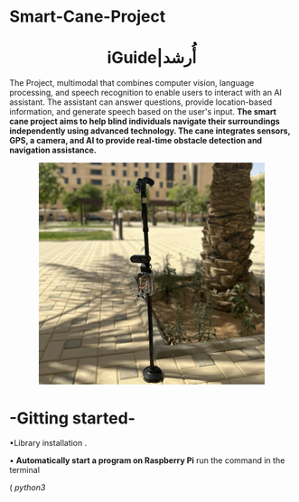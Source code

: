 # Smart-Cane-Project                        

<h1 align="center">iGuide|أُرشد</h1>

The Project, multimodal that combines computer vision, language processing, and speech recognition to enable users to interact with an AI assistant. The assistant can answer questions, provide location-based information, and generate speech based on the user's input.
**The smart cane project aims to help blind individuals navigate their surroundings independently using advanced technology. The cane integrates sensors, GPS, a camera, and AI to provide real-time obstacle detection and navigation assistance.**

<div align="center">
  <img src="https://github.com/Yasmincs2/Smart-Cane-/blob/main/smartCane.png?raw=true" alt="Smart Cane" width="400">
</div>


# -Gitting started- 
 •Library installation .
 
 • **Automatically start a program on Raspberry Pi**
run the command in the terminal 

( _python3 <script file path>_)
( _sudo crontab -e_)
Write down at the bottom of the file ( _@reboot <Your command> &_)
The {@reboot} signifies when it powers on run run this command 
The {&} means keep running all the jobs don’t stop there and only run that command 
Then (Ctrl + S) —> save , (Ctrl + X)—> exit


# 1. Hardware Setup:

 •We connected the Raspberry Pi5 to a portable power source and installed necessary libraries like OpenCV, TensorFlow, and GPSD.

 •We attached ultrasonic sensors, including distance sensors, to the cane and connected them to the GPIO pins on the Raspberry Pi using female-to-female wires as shown in the diagram.

 •We integrated a GPS module into the cane and connected it via UART or USB to the Raspberry Pi.

 •We mounted a camera on the cane and connected it to the camera interface on the Raspberry Pi. 

 •A portable battery powers the entire system.

 # 2.	Software Development:

 •We installed run environment  on the Raspberry Pi and the required libraries.
 
•We developed scripts to collect sensor data and implemented an obstacle alert algorithm.
 
•We developed scripts to process GPS data and implemented geofencing to alert users when they enter or exit predefined safe zones.
 
•We trained and implemented the YOLO model for real-time obstacle detection.

•We implement a pre-trained model for visual questioners answer .
 
•We integrated Google Speech-to-Text for voice commands to enable easy user interaction with GPt-3 API.

# 3. Integration and Testing:

•We integrated the sensors, GPS, camera, and AI models and tested the cane in various environments.
 
•We conducted field tests with users to evaluate performance and gather feedback.

•We achieved 80% on testing yolov8 accuracy.
 
•Based on user feedback, we made adjustments to the design and functionality.
 
# 4. Deployment:

•We finalized the hardware and software setup and provided training sessions for users to familiarize them with the smart cane’s features.
 
•We deployed the smart cane to a broader user base, monitored performance, and made necessary updates.

# Conclusion:
The smart cane project significantly advances assistive technology, providing visually impaired users with real-time obstacle detection and navigation support. Successful integration of sensors, GPS, a camera, and AI, alongside user-friendly voice interaction, ensures safe and efficient movement. Continuous feedback and updates will further enhance its functionality, promoting greater inclusivity and accessibility. This project not only meets current needs but also sets the stage for future innovations in assistive technology.


 
